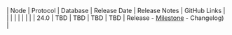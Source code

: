 | Node | Protocol | Database | Release Date | Release Notes | GitHub Links | 
|      |          |          |              | 				|			   |
| 24.0 | TBD       | TBD       | TBD   | TBD | Release - [Milestone](https://github.com/nanocurrency/nano-node/milestone/25) - Changelog) |
